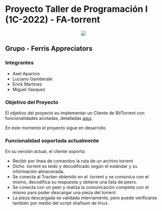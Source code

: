 # Proyecto Taller de Programación I (1C-2022) - FA-torrent

<p align="center">
  <img src="https://aws1.discourse-cdn.com/business5/uploads/rust_lang/original/2X/9/9f76ef5e791e27deaaafbca2a3bea35d63e165c8.gif" />
</p>

## Grupo - Ferris Appreciators

### Integrantes

- Axel Aparicio
- Luciano Gamberale
- Erick Martinez
- Miguel Vasquez

<!-- ### Presentación - Entrega parcial

Haga click [aquí](link) para ingresar a la presentación -->

### Objetivo del Proyecto

El objetivo del proyecto es implementar un Cliente de BitTorrent con funcionalidades acotadas, detalladas [aquí](https://taller-1-fiuba-rust.github.io/proyecto/22C1/proyecto.html).

En este momento el proyecto sigue en desarrollo.

### Funcionalidad soportada actualmente

En su versión actual, el cliente soporta:

- Recibir por linea de comandos la ruta de un archivo torrent
- Dicho .torrent es leído y decodificado según el estándar y su información almacenada.
- Se conecta al Tracker obtenido en el .torrent y se comunica con el mismo, decodifica su respuesta y obtiene una lista de peers.
- Se conecta con un peer y realiza la comunicación completa con el mismo para poder descargar una pieza del torrent.
- La pieza descargada es validada internamente, pero puede verificarse también por medio del script sha1sum de linux.

<!-- ### Ejecución

Por medio de:

```bash
cargo run <ARCHIVO_TORRENT>
``` -->

[comment]: # (POSTERIORMENTE CAMBIAR ESTO^ A: <ARCHIVO_TORRENT/DIRECTORIO_CON_ARCHIVOS_TORRENT>)

[comment]: # (La linea siguiente es para descomentar despues cuando se tenga la funcionalidad)

<!-- El cliente soporta ser configurado en cuanto al directorio destino de la descarga y al archivo en el que se desee loggear por medio de la modificación del archivo configuration.txt, de la forma: destination_path:<path_deseado>  logging_path:<path_deseado>  -->

<!-- ### Diagramas

- [Representacion de estructuras](https://lucid.app/lucidchart/27229976-e32f-4112-acb3-d6b51859f301/edit?viewport_loc=-367%2C669%2C3017%2C1200%2C0_0&invitationId=inv_b76263b7-671f-4c41-8125-54379d933991#)

- [Representación de interaccion en la arquitectura](https://lucid.app/lucidchart/2aff6563-7a7d-4c39-9f24-f0fc439dcde2/edit?viewport_loc=21%2C492%2C1767%2C703%2C0_0&invitationId=inv_5664b582-66bb-4826-a6d2-1e0c4a7abfbb#) -->
